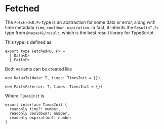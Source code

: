 # Fetched

The `Fetched<D,F>` type is an abstraction for some data or error, along with time metadata `time`, `cooldown`, `expiration`. In fact, it inherits the `Result<T,E>` type from `@hazae41/result`, which is the best result library for TypeScript.

This type is defined as

```tsx
export type Fetched<D, F> =
  | Data<D>
  | Fail<F>
```

Both variants can be created like

```tsx
new Data<T>(data: T, times: TimesInit = {})
```

```tsx
new Fail<F>(error: T, times: TimesInit = {})
```

Where `TimesInit` is

```tsx
export interface TimesInit {
  readonly time?: number,
  readonly cooldown?: number,
  readonly expiration?: number
}
```